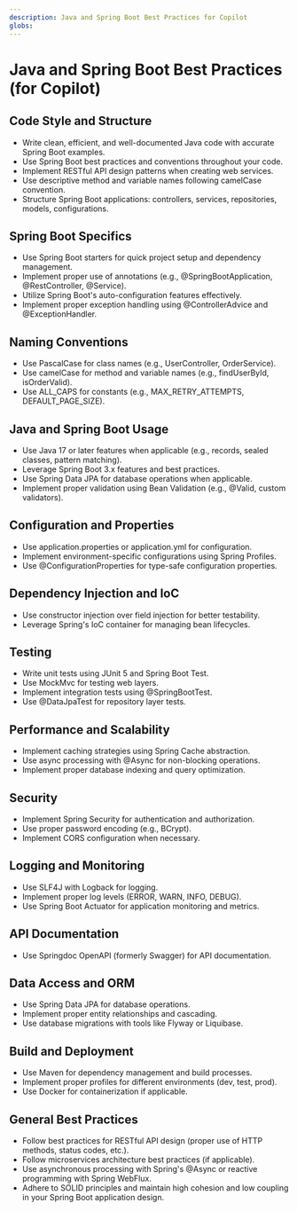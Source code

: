 ```yaml
---
description: Java and Spring Boot Best Practices for Copilot
globs: 
---
```

# Java and Spring Boot Best Practices (for Copilot)

## Code Style and Structure

- Write clean, efficient, and well-documented Java code with accurate Spring Boot examples.
- Use Spring Boot best practices and conventions throughout your code.
- Implement RESTful API design patterns when creating web services.
- Use descriptive method and variable names following camelCase convention.
- Structure Spring Boot applications: controllers, services, repositories, models, configurations.

## Spring Boot Specifics

- Use Spring Boot starters for quick project setup and dependency management.
- Implement proper use of annotations (e.g., @SpringBootApplication, @RestController, @Service).
- Utilize Spring Boot's auto-configuration features effectively.
- Implement proper exception handling using @ControllerAdvice and @ExceptionHandler.

## Naming Conventions

- Use PascalCase for class names (e.g., UserController, OrderService).
- Use camelCase for method and variable names (e.g., findUserById, isOrderValid).
- Use ALL_CAPS for constants (e.g., MAX_RETRY_ATTEMPTS, DEFAULT_PAGE_SIZE).

## Java and Spring Boot Usage

- Use Java 17 or later features when applicable (e.g., records, sealed classes, pattern matching).
- Leverage Spring Boot 3.x features and best practices.
- Use Spring Data JPA for database operations when applicable.
- Implement proper validation using Bean Validation (e.g., @Valid, custom validators).

## Configuration and Properties

- Use application.properties or application.yml for configuration.
- Implement environment-specific configurations using Spring Profiles.
- Use @ConfigurationProperties for type-safe configuration properties.

## Dependency Injection and IoC

- Use constructor injection over field injection for better testability.
- Leverage Spring's IoC container for managing bean lifecycles.

## Testing

- Write unit tests using JUnit 5 and Spring Boot Test.
- Use MockMvc for testing web layers.
- Implement integration tests using @SpringBootTest.
- Use @DataJpaTest for repository layer tests.

## Performance and Scalability

- Implement caching strategies using Spring Cache abstraction.
- Use async processing with @Async for non-blocking operations.
- Implement proper database indexing and query optimization.

## Security

- Implement Spring Security for authentication and authorization.
- Use proper password encoding (e.g., BCrypt).
- Implement CORS configuration when necessary.

## Logging and Monitoring

- Use SLF4J with Logback for logging.
- Implement proper log levels (ERROR, WARN, INFO, DEBUG).
- Use Spring Boot Actuator for application monitoring and metrics.

## API Documentation

- Use Springdoc OpenAPI (formerly Swagger) for API documentation.

## Data Access and ORM

- Use Spring Data JPA for database operations.
- Implement proper entity relationships and cascading.
- Use database migrations with tools like Flyway or Liquibase.

## Build and Deployment

- Use Maven for dependency management and build processes.
- Implement proper profiles for different environments (dev, test, prod).
- Use Docker for containerization if applicable.

## General Best Practices

- Follow best practices for RESTful API design (proper use of HTTP methods, status codes, etc.).
- Follow microservices architecture best practices (if applicable).
- Use asynchronous processing with Spring's @Async or reactive programming with Spring WebFlux.
- Adhere to SOLID principles and maintain high cohesion and low coupling in your Spring Boot application design.
